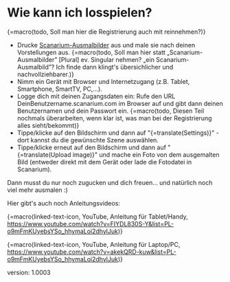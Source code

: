 # Wie kann ich losspielen?

{=macro(todo, Soll man hier die Registrierung auch mit reinnehmen?)}
* Drucke [Scanarium-Ausmalbilder](https://scanarium.com/#pdfs) aus und male sie nach deinen Vorstellungen aus.
{=macro(todo, Soll man hier statt „Scanarium-Ausmalbilder” [Plural] ev. Singular nehmen? „ein Scanarium-Ausmalbild”? Ich finde dann klingt's übersichlicher und nachvollziehbarer.)}
* Nimm ein Gerät mit Browser und Internetzugang (z.B. Tablet, Smartphone, SmartTV, PC,...).
* Logge dich mit deinen Zugangsdaten ein: Rufe den URL DeinBenutzername.scanarium.com im Browser auf und gibt dann deinen Benutzernamen und dein Passwort ein.
{=macro(todo, Diesen Teil nochmals überarbeiten, wenn klar ist, was man bei der Registrierung alles sieht/bekommt)}
* Tippe/klicke auf den Bildschirm und dann auf "{=translate(Settings)}" - dort kannst du die gewünschte Szene auswählen.
* Tippe/klicke erneut auf den Bildschirm und dann auf "{=translate(Upload image)}" und mache ein Foto von dem ausgemalten Bild (entweder direkt mit dem Gerät oder lade die Fotodatei in Scanarium).

Dann musst du nur noch zugucken und dich freuen... und natürlich noch viel mehr ausmalen :)

Hier gibt's auch noch Anleitungsvideos:

{=macro(linked-text-icon, YouTube, Anleitung für Tablet/Handy, https://www.youtube.com/watch?v=FIYDL830S-Y&list=PL-o9mFmKUyebsYSo_hhymaLoi2dhylJuk)}

{=macro(linked-text-icon, YouTube, Anleitung für Laptop/PC, https://www.youtube.com/watch?v=akekQRD-kuw&list=PL-o9mFmKUyebsYSo_hhymaLoi2dhylJuk)}

version: 1.0003

